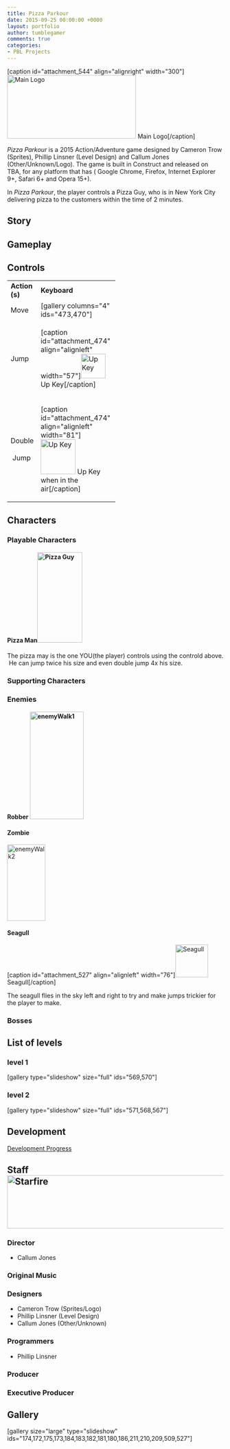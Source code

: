 ```yaml
---
title: Pizza Parkour
date: 2015-09-25 00:00:00 +0000
layout: portfolio
author: tumblegamer
comments: true
categories:
- PBL Projects
---
```

[caption id="attachment_544" align="alignright" width="300"]<a href="https://10trowc.wordpress.com/portfolio/pizza-parkour/pizza/" rel=" rel=&quot;attachment wp-att-544&quot;"><img class="size-medium wp-image-544" src="https://10trowc.files.wordpress.com/2015/09/pizza.png?w=300" alt="Main Logo" width="300" height="148" /></a> Main Logo[/caption]

<i>Pizza Parkour</i> is a 2015 <span style="font-weight:400;">Action/Adventure game </span>designed by Cameron Trow (Sprites), Phillip Linsner (Level Design) and Callum Jones (Other/Unknown/Logo). The game is built in Construct and released on TBA, for <span style="font-weight:400;">any platform
that has (</span><span style="font-weight:400;"> Google Chrome, </span><span style="font-weight:400;">Firefox</span><span style="font-weight:400;">, </span><span style="font-weight:400;">Internet Explorer</span><span style="font-weight:400;"> 9+, </span><span style="font-weight:400;">Safari</span><span style="font-weight:400;"> 6+ and </span><span style="font-weight:400;">Opera</span><span style="font-weight:400;"> 15+</span><span style="font-weight:400;">)</span>.

<!--more-->

In <i>Pizza Parkour</i>, the player controls a Pizza Guy, who is in <span style="font-weight:400;">New York City delivering pizza to the customers within the time of 2 minutes.</span>

<h2>Story</h2>

<h2>Gameplay</h2>

<h2>Controls</h2>

<table style="width:50%;">
<tbody>
<tr>
<td><strong>Action (s)</strong></td>
<td><strong>Keyboard</strong></td>
</tr>
<tr>
<td>Move</td>
<td>[gallery columns="4" ids="473,470"]</td>
</tr>
<tr>
<td>Jump</td>
<td>

[caption id="attachment_474" align="alignleft" width="57"]<a href="https://10trowc.wordpress.com/portfolio/pizza-parkour/haut/" rel="attachment wp-att-474"><img class=" wp-image-474" src="https://10trowc.files.wordpress.com/2015/11/haut1.png" alt="Up Key" width="57" height="57" /></a> Up Key[/caption]</td>
</tr>
<tr>
<td>Double    Jump</td>
<td>

[caption id="attachment_474" align="alignleft" width="81"]<a href="https://10trowc.wordpress.com/portfolio/pizza-parkour/haut/" rel="attachment wp-att-474"><img class=" wp-image-474" src="https://10trowc.files.wordpress.com/2015/11/haut1.png" alt="Up Key" width="81" height="81" /></a> Up Key when in the air[/caption]</td>
</tr>
</tbody>
</table>

<h2>Characters</h2>

<h3><span id="Playable_Characters" class="mw-headline">Playable Characters</span></h3>

<h4>Pizza Man<img class="wp-image-175 alignleft" src="https://10trowc.files.wordpress.com/2015/10/playerstand.png" alt="Pizza Guy" width="105" height="210" /></h4>

The pizza may is the one YOU(the player) controls using the controld above.  He can jump twice his size and even double jump 4x his size.

<h3><span id="Supporting_Characters" class="mw-headline">Supporting Characters</span></h3>

<h3>Enemies</h3>

<h4>Robber
<a href="https://10trowc.wordpress.com/2015/10/17/pp-enemy-sprites/enemywalk1/" rel="attachment wp-att-180"><img class="wp-image-180 alignleft" src="https://10trowc.files.wordpress.com/2015/10/enemywalk1.png" alt="enemyWalk1" width="125" height="250" /></a></h4>

<h4>Zombie</h4>

<a href="https://10trowc.files.wordpress.com/2015/10/enemywalk21.png"><img class="wp-image-209 alignleft" src="https://10trowc.files.wordpress.com/2015/10/enemywalk21.png" alt="enemyWalk2" width="89" height="178" /></a>

<h4>Seagull</h4>

[caption id="attachment_527" align="alignleft" width="76"]<a href="https://10trowc.wordpress.com/2015/11/17/pizza-parkour-update-seagul/seagul/" rel="attachment wp-att-527"><img class=" wp-image-527" src="https://10trowc.files.wordpress.com/2015/11/seagul.png" alt="Seagull" width="76" height="76" /></a> Seagull[/caption]

The seagull flies in the sky left and right to try and make jumps trickier for the player to make.

<h3>Bosses</h3>

<h2>List of levels</h2>

<h3>level 1</h3>

[gallery type="slideshow" size="full" ids="569,570"]

<h3>level 2</h3>

[gallery type="slideshow" size="full" ids="571,568,567"]

<h2>Development</h2>

<a href="https://10trowc.wordpress.com/category/pizza-parkour/">Development Progress</a>

<h2><span id="Staff" class="mw-headline">Staff
<img class="alignleft wp-image-550" src="https://10trowc.files.wordpress.com/2015/12/starfire.png?w=300" alt="Starfire" width="620" height="124" />
</span></h2>

<dl></dl>

<h3><span id="Director" class="mw-headline">Director</span></h3>

<ul>
    <li>Callum Jones</li>
</ul>

<h3><span id="Original_Music" class="mw-headline">Original Music</span></h3>

<h3><span id="Designers" class="mw-headline">Designers</span></h3>

<ul>
    <li>Cameron Trow (Sprites/Logo)</li>
    <li>Phillip Linsner (Level Design)</li>
    <li>Callum Jones (Other/Unknown)</li>
</ul>

<h3><span id="Programmers" class="mw-headline">Programmers</span></h3>

<ul>
    <li>Phillip Linsner</li>
</ul>

<h3><span id="Producer" class="mw-headline">Producer</span></h3>

<h3><span id="Executive_Producer" class="mw-headline">Executive Producer</span></h3>

<h2><span id="Gallery" class="mw-headline">Gallery</span></h2>

[gallery size="large" type="slideshow" ids="174,172,175,173,184,183,182,181,180,186,211,210,209,509,527"]
